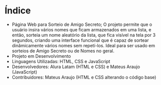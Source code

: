 # Índice 

* Página Web para Sorteio de Amigo Secreto;
O projeto permite que o usuário insira vários nomes que ficam armazenados em uma lista, e então, sorteia um nome aleatório da lista, que fica visível na tela por 3 segundos, criando uma
interface funcional que é capaz de sortear dinâmicamente vários nomes sem repetí-los. Ideal para ser usado em sorteios de Amigo Secreto ou de Nomes no geral.
* Projeto em Desenvolvimento
* Linguagens Utilizadas: HTML, CSS e JavaScript
* Desenvolvedores: Alura Latam (HTML e CSS) e Mateus Araujo (JavaScript)
* Contribuidores: Mateus Araujo (HTML e CSS alterando o código base)
